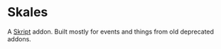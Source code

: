# Skales

A [Skript](https://github.com/SkriptLang/Skript) addon.
Built mostly for events and things from old deprecated addons.
